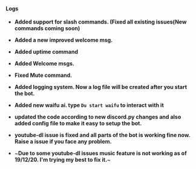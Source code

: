 <h4> Logs </h4>

- **Added support for slash commands. (Fixed all existing issues(New commands coming soon)**

- **Added a new improved welcome msg.**

- **Added uptime command**

- **Added Welcome msgs.**
 
 - **Fixed Mute command.**
 
 - **Added logging system. Now a log file will be created after you start the bot.**

 - **Added new waifu ai. type ```Du start waifu``` to interact with it**

 - **updated the code according to new discord.py changes and also added config file to make it easy to setup the bot.**

 - **youtube-dl issue is fixed and all parts of the bot is working fine now. Raise a issue if you face any problem.**

 - ~**Due to some youtube-dl issues music feature is not working as of 19/12/20. I'm trying my best to fix it.**~
